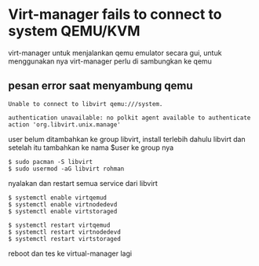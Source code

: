 # Virt-manager fails to connect to system QEMU/KVM
virt-manager untuk menjalankan qemu emulator secara gui, untuk menggunakan nya virt-manager perlu di sambungkan ke qemu

## pesan error saat menyambung qemu
```
Unable to connect to libvirt qemu:///system.

authentication unavailable: no polkit agent available to authenticate action 'org.libvirt.unix.manage'
```

user belum ditambahkan ke group libvirt, install terlebih dahulu libvirt dan setelah itu tambahkan ke nama $user ke group nya

```
$ sudo pacman -S libvirt
$ sudo usermod -aG libvirt rohman
```

nyalakan dan restart semua service dari libvirt
```
$ systemctl enable virtqemud
$ systemctl enable virtnodedevd
$ systemctl enable virtstoraged

$ systemctl restart virtqemud
$ systemctl restart virtnodedevd
$ systemctl restart virtstoraged
```

reboot dan tes ke virtual-manager lagi
